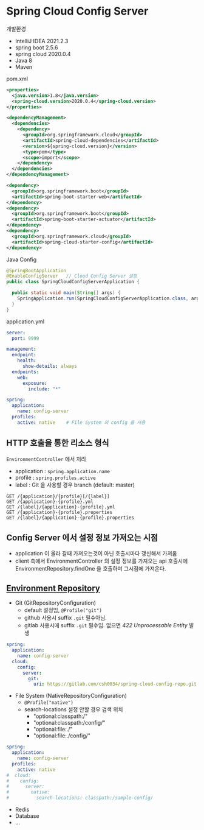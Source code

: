 # Spring Cloud Config Server

개발환경
- IntelliJ IDEA 2021.2.3
- spring boot 2.5.6
- spring cloud 2020.0.4
- Java 8
- Maven

pom.xml
```xml
<properties>
  <java.version>1.8</java.version>
  <spring-cloud.version>2020.0.4</spring-cloud.version>
</properties>

<dependencyManagement>
  <dependencies>
    <dependency>
      <groupId>org.springframework.cloud</groupId>
      <artifactId>spring-cloud-dependencies</artifactId>
      <version>${spring-cloud.version}</version>
      <type>pom</type>
      <scope>import</scope>
    </dependency>
  </dependencies>
</dependencyManagement>

<dependency>
  <groupId>org.springframework.boot</groupId>
  <artifactId>spring-boot-starter-web</artifactId>
</dependency>
<dependency>
  <groupId>org.springframework.boot</groupId>
  <artifactId>spring-boot-starter-actuator</artifactId>
</dependency>
<dependency>
  <groupId>org.springframework.cloud</groupId>
  <artifactId>spring-cloud-starter-config</artifactId>
</dependency>
```
Java Config
```java
@SpringBootApplication
@EnableConfigServer   // Cloud Config Server 설정
public class SpringCloudConfigServerApplication {

  public static void main(String[] args) {
    SpringApplication.run(SpringCloudConfigServerApplication.class, args);
  }
}
```
application.yml
```yaml
server:
  port: 9999

management:
  endpoint:
    health:
      show-details: always
  endpoints:
    web:
      exposure:
        include: "*"

spring:
  application:
    name: config-server
  profiles:
    active: native    # File System 의 config 를 사용
```

## HTTP 호출을 통한 리소스 형식
`EnvironmentController` 에서 처리
- application : `spring.application.name`
- profile : `spring.profiles.active`
- label : Git 을 사용할 경우 branch (default: master)
```text
GET /{application}/{profile}[/{label}]
GET /{application}-{profile}.yml
GET /{label}/{application}-{profile}.yml
GET /{application}-{profile}.properties
GET /{label}/{application}-{profile}.properties
```

## Config Server 에서 설정 정보 가져오는 시점
- application 이 올라 갈때 가져오는것이 아닌 호출시마다 갱신해서 가져옴
- client 측에서 EnvironmentController 의 설정 정보를 가져오는 api 호출시에  
  EnvironmentRepository.findOne 을 호출하며 그시점에 가져온다.

## [Environment Repository](https://docs.spring.io/spring-cloud-config/docs/current/reference/html/#_environment_repository)
- Git (GitRepositoryConfiguration)
  - default 설정임, `@Profile("git")` 
  - github 사용시 suffix `.git` 필수아님.
  - gitlab 사용시에 suffix `.git` 필수임. 없으면 _422 Unprocessable Entity_ 발생 
```yaml
spring:
  application:
    name: config-server
  cloud:
    config:
      server:
        git:
          uri: https://gitlab.com/csh0034/spring-cloud-config-repo.git
```
- File System (NativeRepositoryConfiguration)
  - `@Profile("native")`
  - search-locations 설정 안할 경우 검색 위치
    - "optional:classpath:/"
    - "optional:classpath:/config/"
    - "optional:file:./"
    - "optional:file:./config/"
```yaml
spring:
  application:
    name: config-server
  profiles:
    active: native
#  cloud:
#    config:
#      server:
#        native:
#          search-locations: classpath:/sample-config/
```
- Redis
- Database
- ...